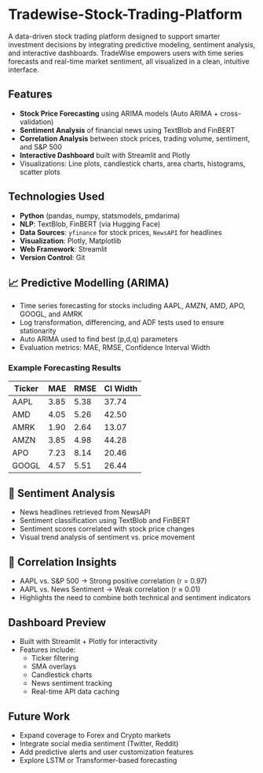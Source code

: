 # Tradewise-Stock-Trading-Platform

A data-driven stock trading platform designed to support smarter investment decisions by integrating predictive modeling, sentiment analysis, and interactive dashboards. TradeWise empowers users with time series forecasts and real-time market sentiment, all visualized in a clean, intuitive interface.

##  Features

-  **Stock Price Forecasting** using ARIMA models (Auto ARIMA + cross-validation)
-  **Sentiment Analysis** of financial news using TextBlob and FinBERT
-  **Correlation Analysis** between stock prices, trading volume, sentiment, and S&P 500
-  **Interactive Dashboard** built with Streamlit and Plotly
-  Visualizations: Line plots, candlestick charts, area charts, histograms, scatter plots

##  Technologies Used

- **Python** (pandas, numpy, statsmodels, pmdarima)
- **NLP**: TextBlob, FinBERT (via Hugging Face)
- **Data Sources**: `yfinance` for stock prices, `NewsAPI` for headlines
- **Visualization**: Plotly, Matplotlib
- **Web Framework**: Streamlit
- **Version Control**: Git


## 📈 Predictive Modelling (ARIMA)

- Time series forecasting for stocks including AAPL, AMZN, AMD, APO, GOOGL, and AMRK
- Log transformation, differencing, and ADF tests used to ensure stationarity
- Auto ARIMA used to find best (p,d,q) parameters
- Evaluation metrics: MAE, RMSE, Confidence Interval Width

### Example Forecasting Results

| Ticker | MAE  | RMSE | CI Width |
|--------|------|------|----------|
| AAPL   | 3.85 | 5.38 | 37.74    |
| AMD    | 4.05 | 5.26 | 42.50    |
| AMRK   | 1.90 | 2.64 | 13.07    |
| AMZN   | 3.85 | 4.98 | 44.28    |
| APO    | 7.23 | 8.14 | 20.46    |
| GOOGL  | 4.57 | 5.51 | 26.44    |

## 💬 Sentiment Analysis

- News headlines retrieved from NewsAPI
- Sentiment classification using TextBlob and FinBERT
- Sentiment scores correlated with stock price changes
- Visual trend analysis of sentiment vs. price movement

## 🔗 Correlation Insights

- AAPL vs. S&P 500 → Strong positive correlation (r = 0.97)
- AAPL vs. News Sentiment → Weak correlation (r ≈ 0.01)
- Highlights the need to combine both technical and sentiment indicators

##  Dashboard Preview

- Built with Streamlit + Plotly for interactivity
- Features include:
  - Ticker filtering
  - SMA overlays
  - Candlestick charts
  - News sentiment tracking
  - Real-time API data caching

## Future Work

- Expand coverage to Forex and Crypto markets
- Integrate social media sentiment (Twitter, Reddit)
- Add predictive alerts and user customization features
- Explore LSTM or Transformer-based forecasting
